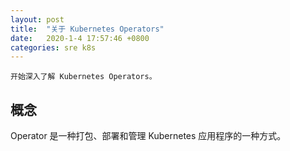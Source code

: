 ```yaml
---
layout: post
title:  "关于 Kubernetes Operators"
date:   2020-1-4 17:57:46 +0800
categories: sre k8s
---
```


    开始深入了解 Kubernetes Operators。

## 概念

Operator 是一种打包、部署和管理 Kubernetes 应用程序的一种方式。